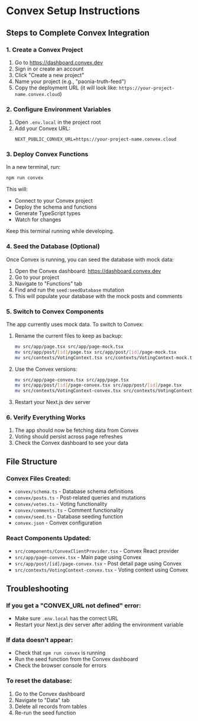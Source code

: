 # Convex Setup Instructions

## Steps to Complete Convex Integration

### 1. Create a Convex Project

1. Go to https://dashboard.convex.dev
2. Sign in or create an account
3. Click "Create a new project"
4. Name your project (e.g., "paonia-truth-feed")
5. Copy the deployment URL (it will look like: `https://your-project-name.convex.cloud`)

### 2. Configure Environment Variables

1. Open `.env.local` in the project root
2. Add your Convex URL:
   ```
   NEXT_PUBLIC_CONVEX_URL=https://your-project-name.convex.cloud
   ```

### 3. Deploy Convex Functions

In a new terminal, run:
```bash
npm run convex
```

This will:
- Connect to your Convex project
- Deploy the schema and functions
- Generate TypeScript types
- Watch for changes

Keep this terminal running while developing.

### 4. Seed the Database (Optional)

Once Convex is running, you can seed the database with mock data:

1. Open the Convex dashboard: https://dashboard.convex.dev
2. Go to your project
3. Navigate to "Functions" tab
4. Find and run the `seed:seedDatabase` mutation
5. This will populate your database with the mock posts and comments

### 5. Switch to Convex Components

The app currently uses mock data. To switch to Convex:

1. Rename the current files to keep as backup:
   ```bash
   mv src/app/page.tsx src/app/page-mock.tsx
   mv src/app/post/[id]/page.tsx src/app/post/[id]/page-mock.tsx
   mv src/contexts/VotingContext.tsx src/contexts/VotingContext-mock.tsx
   ```

2. Use the Convex versions:
   ```bash
   mv src/app/page-convex.tsx src/app/page.tsx
   mv src/app/post/[id]/page-convex.tsx src/app/post/[id]/page.tsx
   mv src/contexts/VotingContext-convex.tsx src/contexts/VotingContext.tsx
   ```

3. Restart your Next.js dev server

### 6. Verify Everything Works

1. The app should now be fetching data from Convex
2. Voting should persist across page refreshes
3. Check the Convex dashboard to see your data

## File Structure

### Convex Files Created:
- `convex/schema.ts` - Database schema definitions
- `convex/posts.ts` - Post-related queries and mutations
- `convex/votes.ts` - Voting functionality
- `convex/comments.ts` - Comment functionality
- `convex/seed.ts` - Database seeding function
- `convex.json` - Convex configuration

### React Components Updated:
- `src/components/ConvexClientProvider.tsx` - Convex React provider
- `src/app/page-convex.tsx` - Main page using Convex
- `src/app/post/[id]/page-convex.tsx` - Post detail page using Convex
- `src/contexts/VotingContext-convex.tsx` - Voting context using Convex

## Troubleshooting

### If you get a "CONVEX_URL not defined" error:
- Make sure `.env.local` has the correct URL
- Restart your Next.js dev server after adding the environment variable

### If data doesn't appear:
- Check that `npm run convex` is running
- Run the seed function from the Convex dashboard
- Check the browser console for errors

### To reset the database:
1. Go to the Convex dashboard
2. Navigate to "Data" tab
3. Delete all records from tables
4. Re-run the seed function